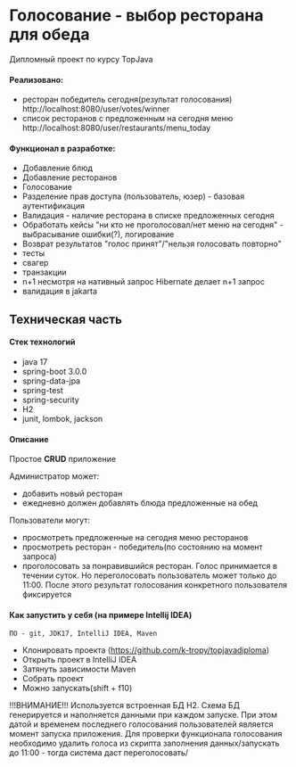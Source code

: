 # Голосование - выбор ресторана для обеда

Дипломный проект по курсу TopJava

#### Реализовано:
- ресторан победитель сегодня(результат голосования) http://localhost:8080/user/votes/winner
- список ресторанов с предложенным на сегодня меню http://localhost:8080/user/restaurants/menu_today

#### Функционал в разработке:
- Добавление блюд
- Добавление ресторанов
- Голосование
- Разделение прав доступа (пользователь, юзер) - базовая аутентификация
- Валидация - наличие ресторана в списке предложенных сегодня
- Обработать кейсы "ни кто не проголосовал/нет меню на сегодня" - выбрасывание ошибки(?), логирование
- Возврат результатов "голос принят"/"нельзя голосовать повторно"
- тесты
- свагер
- транзакции
- n+1 несмотря на нативный запрос Hibernate делает n+1 запрос
- валидация в jakarta

## Техническая часть

#### Стек технологий
- java 17
- spring-boot 3.0.0
- spring-data-jpa
- spring-test
- spring-security
- H2
- junit, lombok, jackson

#### Описание

Простое **CRUD** приложение 

Администратор может:
- добавить новый ресторан
- ежедневно должен добавлять блюда предложенные на обед

Пользователи могут:
- просмотреть предложенные на сегодня меню ресторанов
- просмотреть ресторан - победитель(по состоянию на момент запроса)
- проголосовать за понравившийся ресторан. Голос принимается в течении суток. Но переголосовать пользователь может только до 11:00. После этого результат голосования конкретного пользователя фиксируется

#### Как запустить у себя (на примере Intellij IDEA)
    ПО - git, JDK17, IntelliJ IDEA, Maven
- Клонировать проекта (https://github.com/k-tropy/topjavadiploma)
- Открыть проект в IntelliJ IDEA
- Затянуть зависимости Maven
- Собрать проект
- Можно запускать(shift + f10)

!!!ВНИМАНИЕ!!!
Используется встроенная БД H2. Схема БД генерируется и наполняется данными при каждом запуске. При этом датой и временем последнего голосования пользователей является момент запуска приложения. Для проверки функционала голосования необходимо удалить голоса из скрипта заполнения данных/запускать до 11:00 - тогда система даст переголосовать/
